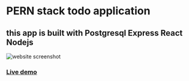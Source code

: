 # PERN stack todo application

## this app is built with Postgresql Express React Nodejs

![website screenshot](https://i.imgur.com/giqDXpd.png)

### [Live demo](https://postgresql-todo.herokuapp.com/)
